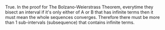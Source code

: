 True. In the proof for The Bolzano-Weierstrass Theorem, everytime they bisect an interval if it's only either of A or B that has infinite terms then it must mean the whole sequences converges. Therefore there must be more than 1 sub-intervals (subsequence) that contains infinite terms.